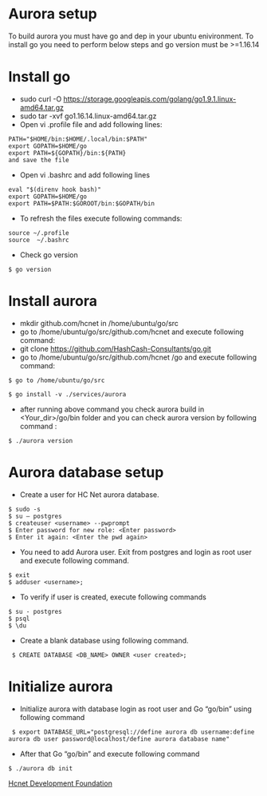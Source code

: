 # Aurora setup

To build aurora you must have go and dep in your ubuntu enivironment. To install go you need to perform  below steps and go version must be >=1.16.14


# Install go


- sudo curl -O https://storage.googleapis.com/golang/go1.9.1.linux-amd64.tar.gz
- sudo tar -xvf go1.16.14.linux-amd64.tar.gz
- Open vi .profile file and add following lines:
```ssh
PATH="$HOME/bin:$HOME/.local/bin:$PATH"
export GOPATH=$HOME/go
export PATH=${GOPATH}/bin:${PATH}
and save the file
```
- Open vi .bashrc and add following lines
```ssh
eval "$(direnv hook bash)"
export GOPATH=$HOME/go
export PATH=$PATH:$GOROOT/bin:$GOPATH/bin
```
- To refresh the files execute following commands:
```ssh
source ~/.profile
source  ~/.bashrc
```
- Check go version
```ssh
$ go version
```

# Install aurora

- mkdir github.com/hcnet in /home/ubuntu/go/src
- go to /home/ubuntu/go/src/github.com/hcnet and execute following command:
- git clone https://github.com/HashCash-Consultants/go.git
- go to /home/ubuntu/go/src/github.com/hcnet /go and execute following command:

```
$ go to /home/ubuntu/go/src

$ go install -v ./services/aurora
```
- after running above command you check aurora build in <Your_dir>/go/bin folder and you can check aurora version by  following command :
```
$ ./aurora version
```

# Aurora database setup
- Create a user for HC Net aurora database.
```
$ sudo -s
$ su – postgres
$ createuser <username> --pwprompt
$ Enter password for new role: <Enter password>
$ Enter it again: <Enter the pwd again>
```
- You need to add Aurora user. Exit from postgres and login as root user and execute following command.
```
$ exit
$ adduser <username>;
```
- To verify if user is created, execute following commands
```
$ su - postgres
$ psql
$ \du
```
- Create a blank database using following command.
```
 $ CREATE DATABASE <DB_NAME> OWNER <user created>;
```
 # Initialize aurora
 - Initialize aurora with database login as root user and Go   “go/bin” using following command
```
 $ export DATABASE_URL="postgresql://define aurora db username:define aurora db user password@localhost/define aurora database name"
```
- After that Go “go/bin” and execute following command
```
$ ./aurora db init
```

[Hcnet Development Foundation](https://hcnet.org)